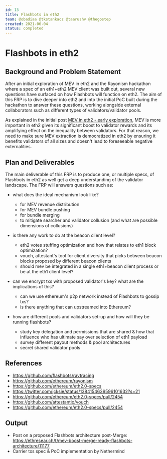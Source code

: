 ```yaml
---
id: 13
title: Flashbots in eth2
team: @obadiaa @tkstankacz @taarushv @thegostep
created: 2021-06-04
status: completed
---
```


# Flashbots in eth2


## Background and Problem Statement
After an initial exploration of MEV in eth2 and the Rayonism hackathon where a spec of an eth1+eth2 MEV client was built out, several new questions have surfaced on how Flashbots will function on eth2. The aim of this FRP is to dive deeper into eth2 and into the initial PoC built during the hackathon to answer these questions, working alongside external collaborators such as different types of validators/validator pools.

As explained in the initial post [MEV in eth2 - early exploration](https://hackmd.io/@flashbots/mev-in-eth2), MEV is more important in eth2 given its significant boost to validator rewards and its amplifying effect on the inequality between validators. For that reason, we need to make sure MEV extraction is democratized in eth2 by ensuring it benefits validators of all sizes and doesn't lead to foreseeable negative externalities.


## Plan and Deliverables

The main deliverable of this FRP is to produce one, or multiple specs, of Flashbots in eth2 as well get a deep understanding of the validator landscape. The FRP will answers questions such as:

- what does the ideal mechanism look like?
  - for MEV revenue distribution
  - for MEV bundle pushing
  - for bundle merging
  - to mitigate searcher and validator collusion (and what are possible dimensions of collusions)

- is there any work to do at the beacon client level?
  - eth2 votes stuffing optimization and how that relates to eth1 block optimization?
  - vouch, attestant's tool for client diversity that picks between beacon blocks proposed by different beacon clients
  - should mev be integrated in a single eth1+beacon client process or be at the eth1 client level?

- can we encrypt txs with proposed validator's key? what are the implications of this?
  - can we use ethereum's p2p network instead of Flashbots to gossip txs?
  - is there anything that can upstreamed into Ethereum?

- how are different pools and validators set-up and how will they be running flashbots?
  - study key delegation and permissions that are shared & how that influence who has ultimate say over selection of eth1 payload
  - survey different payout methods & pool architectures
  - secret shared validator pools


## References
- https://github.com/flashbots/raytracing
- https://github.com/ethereum/rayonism
- https://github.com/ethereum/eth2.0-specs
- https://twitter.com/jcksie/status/1384154639596101632?s=21
- https://github.com/ethereum/eth2.0-specs/pull/2454
- https://github.com/attestantio/vouch
- https://github.com/ethereum/eth2.0-specs/pull/2454

## Output
- Post on a proposed Flashbots architecture post-Merge: https://ethresear.ch/t/mev-boost-merge-ready-flashbots-architecture/11177
- Carrier txs spec & PoC implementation by Nethermind
